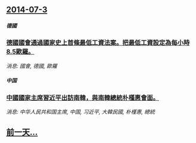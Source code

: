 ## [2014-07-3](/news/2014/07/3/index.md)

##### 德國
### [ 德國國會通過國家史上首條最低工資法案。把最低工資設定為每小時8.5歐羅。](/news/2014/07/3/德國國會通過國家史上首條最低工資法案-把最低工資設定為每小時85歐羅.md)
_消息: 國會, 德國, 歐羅_

##### 中国
### [ 中國國家主席習近平出訪南韓，與南韓總統朴槿惠會面。](/news/2014/07/3/中國國家主席習近平出訪南韓-與南韓總統朴槿惠會面.md)
_消息: 中华人民共和国主席, 中国, 习近平, 大韓民國, 朴槿惠, 總統_

## [前一天...](/news/2014/07/2/index.md)

